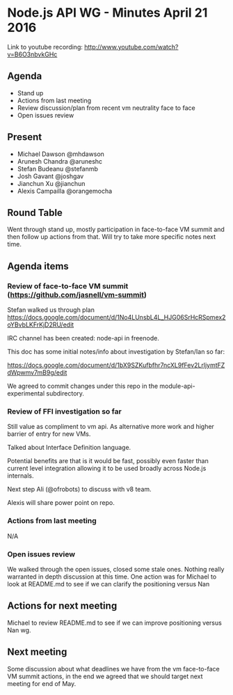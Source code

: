 # Node.js API WG - Minutes April 21 2016

Link to youtube recording: http://www.youtube.com/watch?v=B6O3nbvkGHc

## Agenda

* Stand up
* Actions from last meeting
* Review  discussion/plan from recent vm neutrality face to face
* Open issues review

## Present

* Michael Dawson @mhdawson
* Arunesh Chandra @aruneshc
* Stefan Budeanu @stefanmb
* Josh Gavant @joshgav
* Jianchun Xu @jianchun
* Alexis Campailla @orangemocha

## Round Table

Went through stand up, mostly participation in face-to-face VM summit and then
follow up actions from that.  Will try to take more specific notes next time.


## Agenda items

### Review of face-to-face VM summit (https://github.com/jasnell/vm-summit)
Stefan walked us through plan
https://docs.google.com/document/d/1No4LUnsbL4L_HJG06SrHcRSpmex2oYBvbLKFrKjD2RU/edit 

IRC channel has been created: node-api in freenode.

This doc has some initial notes/info about investigation
by Stefan/Ian so far:

https://docs.google.com/document/d/1bX9SZKufbfhr7ncXL9fFev2LrljymtFZdWpwmv7mB9g/edit

We agreed to commit changes under this repo in the
module-api-experimental subdirectory.

### Review of FFI investigation so far

Still value as compliment to vm api.  As alternative more work
and higher barrier of entry for new VMs.

Talked about Interface Definition language.  

Potential benefits are that is it would be fast, possibly even faster
than current level integration allowing it to be used broadly
across Node.js internals.

Next step Ali (@ofrobots) to discuss with v8 team.

Alexis will share power point on repo.

### Actions from last meeting

N/A

### Open issues review

We walked through the open issues, closed some stale ones.
Nothing really warranted in depth discussion at this time.  One
action was for Michael to look at README.md to see
if we can clarify the positioning versus Nan


## Actions for next meeting

Michael to review README.md to see if we can improve
positioning versus Nan wg.

## Next meeting

Some discussion about what deadlines we have from the vm
face-to-face VM summit actions, in the end we agreed that we should
target next meeting for end of May.


